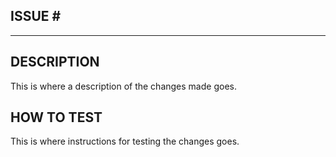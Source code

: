 ## ISSUE \#

******************************

## DESCRIPTION

This is where a description of the changes made goes.

## HOW TO TEST

This is where instructions for testing the changes goes.